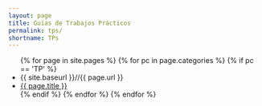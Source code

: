 ```yaml
---
layout: page
title: Guías de Trabajos Prácticos
permalink: tps/
shortname: TPs
---
```

<ul>
  {% for page in site.pages %}    
      {% for pc in page.categories %}
        {% if pc == 'TP' %}
          <li>{{ site.baseurl }}//{{ page.url }}</li>
          <li><a href="{{ site.baseurl }}{{ page.url }}">{{ page.title }}</a></li>
        {% endif %}   <!-- cat-match-p -->
      {% endfor %}  <!-- page-category -->
  {% endfor %}  <!-- page -->
</ul>

